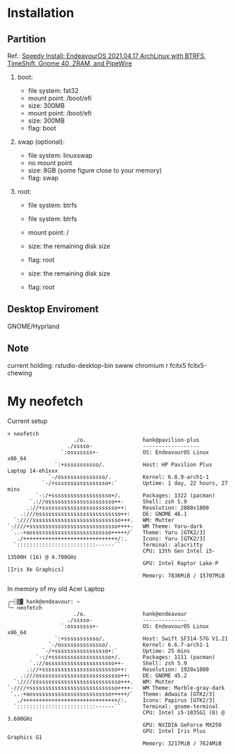 # Installation

## Partition

Ref.: [Speedy Install: EndeavourOS 2021.04.17 ArchLinux with BTRFS, TimeShift, Gnome 40, ZRAM, and PipeWire ](https://www.youtube.com/watch?v=o7JizzJ6SJ0)

1. boot:
   - file system: fat32
   - mount point: /boot/efi
   - size: 300MB
   - mount point: /boot/efi
   - size: 300MB
   - flag: boot
2. swap (optional):
   - file system: linuxswap
   - no mount point
   - size: 8GB (some figure close to your memory)
   - flag: swap
3. root:

   - file system: btrfs
   - file system: btrfs
   - mount point: /
   - size: the remaining disk size
   - flag: root

   - size: the remaining disk size
   - flag: root

## Desktop Enviroment

GNOME/Hyprland

## Note

current holding: rstudio-desktop-bin swww chromium r fcitx5 fcitx5-chewing

# My neofetch

Current setup

```
> neofetch
                     ./o.                  hank@pavilion-plus
                   ./sssso-                ------------------
                 `:osssssss+-              OS: EndeavourOS Linux x86_64
               `:+sssssssssso/.            Host: HP Pavilion Plus Laptop 14-eh1xxx
             `-/ossssssssssssso/.          Kernel: 6.8.9-arch1-1
           `-/+sssssssssssssssso+:`        Uptime: 1 day, 22 hours, 27 mins
         `-:/+sssssssssssssssssso+/.       Packages: 1322 (pacman)
       `.://osssssssssssssssssssso++-      Shell: zsh 5.9
      .://+ssssssssssssssssssssssso++:     Resolution: 2880x1800
    .:///ossssssssssssssssssssssssso++:    DE: GNOME 46.1
  `:////ssssssssssssssssssssssssssso+++.   WM: Mutter
`-////+ssssssssssssssssssssssssssso++++-   WM Theme: Yaru-dark
 `..-+oosssssssssssssssssssssssso+++++/`   Theme: Yaru [GTK2/3]
   ./++++++++++++++++++++++++++++++/:.     Icons: Yaru [GTK2/3]
  `:::::::::::::::::::::::::------``       Terminal: alacritty
                                           CPU: 13th Gen Intel i5-13500H (16) @ 4.700GHz
                                           GPU: Intel Raptor Lake-P [Iris Xe Graphics]
                                           Memory: 7836MiB / 15707MiB
```

In memory of my old Acer Laptop

```
╭─░▒▓ hank@endeavour: ~
╰─ neofetch
                     ./o.                  hank@endeavour
                   ./sssso-                --------------
                 `:osssssss+-              OS: EndeavourOS Linux x86_64
               `:+sssssssssso/.            Host: Swift SF314-57G V1.21
             `-/ossssssssssssso/.          Kernel: 6.6.7-arch1-1
           `-/+sssssssssssssssso+:`        Uptime: 25 mins
         `-:/+sssssssssssssssssso+/.       Packages: 1111 (pacman)
       `.://osssssssssssssssssssso++-      Shell: zsh 5.9
      .://+ssssssssssssssssssssssso++:     Resolution: 1920x1080
    .:///ossssssssssssssssssssssssso++:    DE: GNOME 45.2
  `:////ssssssssssssssssssssssssssso+++.   WM: Mutter
`-////+ssssssssssssssssssssssssssso++++-   WM Theme: Marble-gray-dark
 `..-+oosssssssssssssssssssssssso+++++/`   Theme: Adwaita [GTK2/3]
   ./++++++++++++++++++++++++++++++/:.     Icons: Papirus [GTK2/3]
  `:::::::::::::::::::::::::------``       Terminal: gnome-terminal
                                           CPU: Intel i5-1035G1 (8) @ 3.600GHz
                                           GPU: NVIDIA GeForce MX250
                                           GPU: Intel Iris Plus Graphics G1
                                           Memory: 3217MiB / 7624MiB
```
